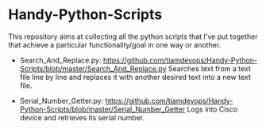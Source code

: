 # Handy-Python-Scripts
This repository aims at collecting all the python scripts that I've put together that achieve a particular functionality/goal in one way or another.

- Search_And_Replace.py: https://github.com/tiamdevops/Handy-Python-Scripts/blob/master/Search_And_Replace.py Searches text from a text file line by line and replaces it with another desired text into a new text file.

- Serial_Number_Getter.py: https://github.com/tiamdevops/Handy-Python-Scripts/blob/master/Serial_Number_Getter Logs into Cisco device and retrieves its serial number.
